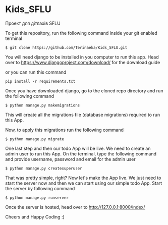 # Kids_SFLU
Проект для дітлахів SFLU


To get this repository, run the following command inside your git enabled terminal

`$ git clone https://github.com/Terinaeka/Kids_SFLU.git`

You will need django to be installed in you computer to run this app. 
Head over to https://www.djangoproject.com/download/ for the download guide

or you can run this command

`pip install -r requirements.txt`


Once you have downloaded django, go to the cloned repo directory and run the following command


`$ python manage.py makemigrations`

This will create all the migrations file (database migrations) required to run this App.


Now, to apply this migrations run the following command


`$ python manage.py migrate`

One last step and then our todo App will be live. We need to create an admin user to run this App. On the terminal, type the following command and provide username, password and email for the admin user



`$ python manage.py createsuperuser`

That was pretty simple, right? Now let's make the App live. We just need to start the server now and then we can start using our simple todo App. Start the server by following command

`$ python manage.py runserver`

Once the server is hosted, head over to http://127.0.0.1:8000/index/

Cheers and Happy Coding :)
